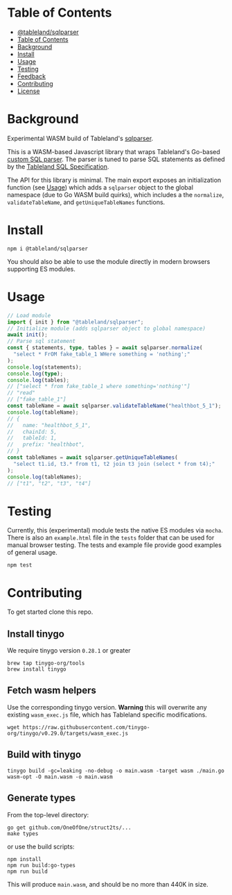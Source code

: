 # Table of Contents

- [@tableland/sqlparser](#tablelandsqlparser)
- [Table of Contents](#table-of-contents)
- [Background](#background)
- [Install](#install)
- [Usage](#usage)
- [Testing](#testing)
- [Feedback](#feedback)
- [Contributing](#contributing)
- [License](#license)

# Background

Experimental WASM build of Tableland's [sqlparser](https://github.com/tablelandnetwork/sqlparser).

This is a WASM-based Javascript library that wraps Tableland's Go-based [custom SQL parser](https://github.com/tablelandnetwork/sqlparser). The parser is tuned to parse SQL statements as defined by the [Tableland SQL Specification](https://docs.tableland.xyz/sql-specification).

The API for this library is minimal. The main export exposes an initialization function (see [Usage](#usage)) which adds a `sqlparser` object to the global namespace (due to Go WASM build quirks), which includes a the `normalize`, `validateTableName`, and `getUniqueTableNames` functions.

# Install

```
npm i @tableland/sqlparser
```

You should also be able to use the module directly in modern browsers supporting ES modules.

# Usage

```typescript
// Load module
import { init } from "@tableland/sqlparser";
// Initialize module (adds sqlparser object to global namespace)
await init();
// Parse sql statement
const { statements, type, tables } = await sqlparser.normalize(
  "select * FrOM fake_table_1 WHere something = 'nothing';"
);
console.log(statements);
console.log(type);
console.log(tables);
// ["select * from fake_table_1 where something='nothing'"]
// "read"
// ["fake_table_1"]
const tableName = await sqlparser.validateTableName("healthbot_5_1");
console.log(tableName);
// {
//   name: "healthbot_5_1",
//   chainId: 5,
//   tableId: 1,
//   prefix: "healthbot",
// }
const tableNames = await sqlparser.getUniqueTableNames(
  "select t1.id, t3.* from t1, t2 join t3 join (select * from t4);"
);
console.log(tableNames);
// ["t1", "t2", "t3", "t4"]
```

# Testing

Currently, this (experimental) module tests the native ES modules via `mocha`. There is also an `example.html` file in the `tests` folder that can be used for manual browser testing. The tests and example file provide good examples of general usage.

```
npm test
```

# Contributing

To get started clone this repo.

## Install tinygo

We require tinygo version `0.28.1` or greater

```
brew tap tinygo-org/tools
brew install tinygo
```

## Fetch wasm helpers

Use the corresponding tinygo version.
**Warning** this will overwrite any existing `wasm_exec.js` file, which has Tableland specific modifications.

```
wget https://raw.githubusercontent.com/tinygo-org/tinygo/v0.29.0/targets/wasm_exec.js
```

## Build with tinygo

```
tinygo build -gc=leaking -no-debug -o main.wasm -target wasm ./main.go
wasm-opt -O main.wasm -o main.wasm
```

## Generate types

From the top-level directory:

```
go get github.com/OneOfOne/struct2ts/...
make types
```

or use the build scripts:

```
npm install
npm run build:go-types
npm run build
```

This will produce `main.wasm`, and should be no more than 440K in size.
